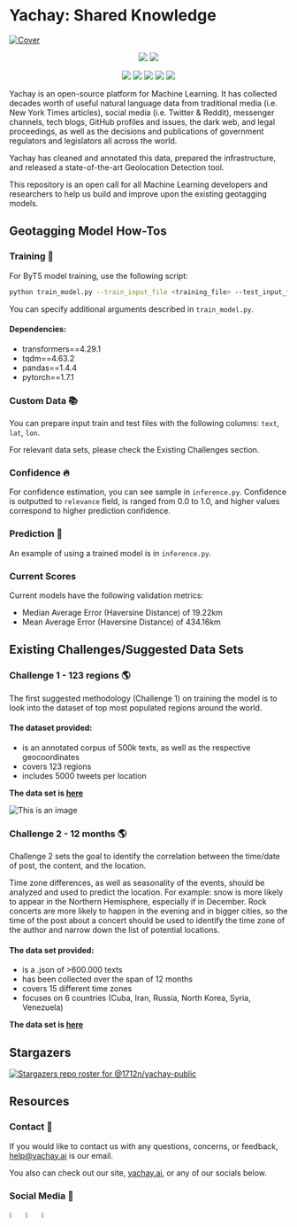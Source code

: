 # Yachay: Shared Knowledge

[![Cover](https://user-images.githubusercontent.com/29067628/197814413-90cc6585-4580-48a8-88e4-ee2413198a09.png)](https://www.yachay.ai/) 


<p align="center">
<a href="https://twitter.com/YachayAi"><img src="https://img.shields.io/badge/Follow%20us-%40YachayAi-blue?style=plastic&logo=twitter"></img></a>
<a href="https://www.reddit.com/user/yachay_ai"><img src="https://img.shields.io/badge/Follow%20us-u%2Fyachay__ai-orange?style=plastic&logo=reddit"></img></a>
</p> 


<p align="center">
<a href="https://github.com/1712n/yachay-public/stargazers"><img src="https://badgen.net/github/stars/1712n/yachay-public"></img></a>
<a href="https://github.com/1712n/yachay-public/forks"><img src="https://badgen.net/github/forks/1712n/yachay-public"></img></a>
<a href="https://github.com/1712n/yachay-public/contributors"><img src="https://badgen.net/github/contributors/1712n/yachay-public"></img></a>
<a href="https://github.com/1712n/yachay-public/issues"><img src="https://badgen.net/github/issues/1712n/yachay-public"></img></a>
<a href="https://github.com/1712n/yachay-public/blob/master/LICENSE.md"><img src="https://badgen.net/github/license/1712n/yachay-public"></img></a>
</p> 


Yachay is an open-source platform for Machine Learning. It has collected decades worth of useful natural language data from traditional media (i.e. New York Times articles), social media (i.e. Twitter & Reddit), messenger channels, tech blogs, GitHub profiles and issues, the dark web, and legal proceedings, as well as the decisions and publications of government regulators and legislators all across the world.

Yachay has cleaned and annotated this data, prepared the infrastructure, and released a state-of-the-art Geolocation Detection tool. 

This repository is an open call for all Machine Learning developers and researchers to help us build and improve upon the existing geotagging models. 

## Geotagging Model How-Tos 

### Training 💪
For ByT5 model training, use the following script:

```bash
python train_model.py --train_input_file <training_file> --test_input_file <test_file> --do_train true --do_test true --load_clustering .
```

You can specify additional arguments described in `train_model.py`.

#### Dependencies:
- transformers==4.29.1
- tqdm==4.63.2
- pandas==1.4.4
- pytorch==1.7.1

### Custom Data 📚
You can prepare input train and test files with the following columns: `text`, `lat`, `lon`.

For relevant data sets, please check the Existing Challenges section.

### Confidence 🔥
For confidence estimation, you can see sample in `inference.py`. Confidence is outputted to `relevance` field, is ranged from 0.0 to 1.0, and higher values correspond to higher prediction confidence.

### Prediction 🔮
An example of using a trained model is in `inference.py`.

### Current Scores
Current models have the following validation metrics:
- Median Average Error (Haversine Distance) of 19.22km
- Mean Average Error (Haversine Distance) of 434.16km 

## Existing Challenges/Suggested Data Sets
### Challenge 1 - 123 regions 🌎

The first suggested methodology (Challenge 1) on training the model is to look into the dataset of top most populated regions around the world.

#### The dataset provided:
- is an annotated corpus of 500k texts, as well as the respective geocoordinates
- covers 123 regions
- includes 5000 tweets per location

**The data set is [here](https://drive.google.com/file/d/1thkE-hgT3sDtZqILZH17Hyayy0hkk_jh/view?usp=share_link)**

![This is an image](https://media.tenor.com/lOPTx_JZJ3gAAAAC/the-office-steve-carell.gif)

### Challenge 2 - 12 months 🌎

Challenge 2 sets the goal to identify the correlation between the time/date of post, the content, and the location. 

Time zone differences, as well as seasonality of the events, should be analyzed and used to predict the location. For example: snow is more likely to appear in the Northern Hemisphere, especially if in December. Rock concerts are more likely to happen in the evening and in bigger cities, so the time of the post about a concert should be used to identify the time zone of the author and narrow down the list of potential locations.

#### The data set provided:
- is a .json of >600.000 texts 
- has been collected over the span of 12 months
- covers 15 different time zones 
- focuses on 6 countries (Cuba, Iran, Russia, North Korea, Syria, Venezuela)

**The data set is [here](https://drive.google.com/drive/folders/1P2QUGFBKaqdpZ4xAHmJMe2I57I94MJyO?usp=sharing)**

## Stargazers 
[![Stargazers repo roster for @1712n/yachay-public](https://reporoster.com/stars/1712n/yachay-public)](https://github.com/1712n/yachay-public/stargazers)


## Resources
### Contact 📩

If you would like to contact us with any questions, concerns, or feedback, help@yachay.ai is our email.

You also can check out our site, [yachay.ai](https://www.yachay.ai/), or any of our socials below.


### Social Media 📱


<a href="https://discord.gg/msWFtcfmwe"><img src="https://cdn-icons-png.flaticon.com/512/3670/3670157.png" width=5% height=5%></img></a>     <a href="https://twitter.com/YachayAi"><img src="https://cdn-icons-png.flaticon.com/128/3670/3670151.png" width=5% height=5%></img></a>     <a href="https://www.reddit.com/user/yachay_ai"><img src="https://cdn-icons-png.flaticon.com/512/3670/3670226.png" width=5% height=5%></img></a>

